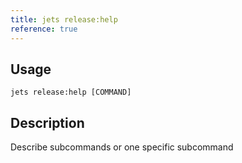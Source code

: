 ```yaml
---
title: jets release:help
reference: true
---
```


## Usage

    jets release:help [COMMAND]

## Description

Describe subcommands or one specific subcommand



